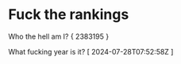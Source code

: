 # Fuck the rankings

Who the hell am I?
{ 2383195 }

What fucking year is it?
[ 2024-07-28T07:52:58Z ]
